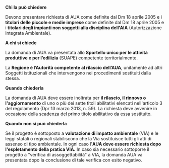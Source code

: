 **Chi la può chiedere**

Devono presentare richiesta di AUA come definite dal Dm 18 aprile 2005 e i **titolari delle piccole e medie imprese** come definite dal Dm 18 aprile 2005 e i **titolari degli impianti non soggetti alla disciplina dell'AIA** (Autorizzazione Integrata Ambientale).

**A chi si chiede**

La domanda di AUA va presentata allo **Sportello unico per le attività produttive e per l’edilizia** (SUAPE) competente territorialmente.

La **Regione è l’Autorità competente al rilascio dell’AUA**, unitamente ad altri Soggetti istituzionali che intervengono nei procedimenti sostituiti dalla stessa.

**Quando chiederla**

La domanda di AUA deve essere inoltrata per **il rilascio, il rinnovo o l'aggiornamento** di uno o più dei sette titoli abilitativi elencati nell'articolo 3 del regolamento (Dpr 13 marzo 2013, n. 59). La richiesta deve avvenire in occasione della scadenza del primo titolo abilitativo da essa sostituito.

**Quando non si può chiederla**

Se il progetto è sottoposto a **valutazione di impatto ambientale** (VIA) e le leggi statali o regionali stabiliscono che la Via sostituisce tutti gli atti di assenso di tipo ambientale. In ogni caso l'**AUA deve essere richiesta dopo l'espletamento della pratica VIA.** In caso sia necessario sottoporre il progetto a "verifica di assoggettabilità" a VIA, la domanda AUA va presentata dopo la conclusione di tale verifica con esito negativo.
